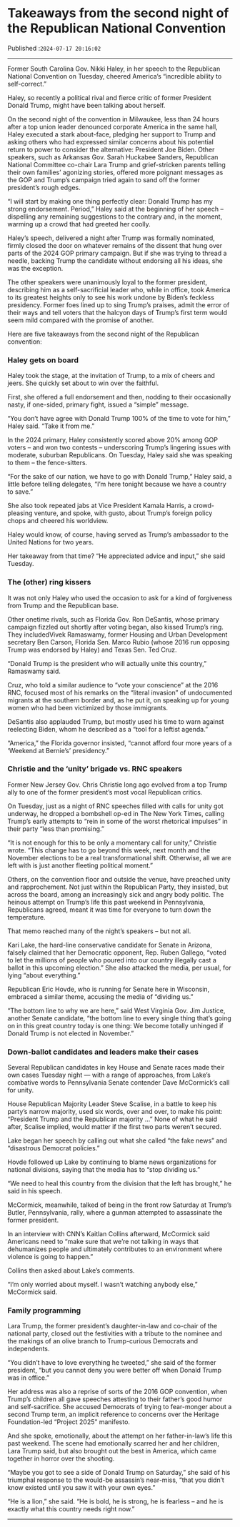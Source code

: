 # Takeaways from the second night of the Republican National Convention

Published :`2024-07-17 20:16:02`

---

Former South Carolina Gov. Nikki Haley, in her speech to the Republican National Convention on Tuesday, cheered America’s “incredible ability to self-correct.”

Haley, so recently a political rival and fierce critic of former President Donald Trump, might have been talking about herself.

On the second night of the convention in Milwaukee, less than 24 hours after a top union leader denounced corporate America in the same hall, Haley executed a stark about-face, pledging her support to Trump and asking others who had expressed similar concerns about his potential return to power to consider the alternative: President Joe Biden. Other speakers, such as Arkansas Gov. Sarah Huckabee Sanders, Republican National Committee co-chair Lara Trump and grief-stricken parents telling their own families’ agonizing stories, offered more poignant messages as the GOP and Trump’s campaign tried again to sand off the former president’s rough edges.

“I will start by making one thing perfectly clear: Donald Trump has my strong endorsement. Period,” Haley said at the beginning of her speech – dispelling any remaining suggestions to the contrary and, in the moment, warming up a crowd that had greeted her coolly.

Haley’s speech, delivered a night after Trump was formally nominated, firmly closed the door on whatever remains of the dissent that hung over parts of the 2024 GOP primary campaign. But if she was trying to thread a needle, backing Trump the candidate without endorsing all his ideas, she was the exception.

The other speakers were unanimously loyal to the former president, describing him as a self-sacrificial leader who, while in office, took America to its greatest heights only to see his work undone by Biden’s feckless presidency. Former foes lined up to sing Trump’s praises, admit the error of their ways and tell voters that the halcyon days of Trump’s first term would seem mild compared with the promise of another.

Here are five takeaways from the second night of the Republican convention:

### Haley gets on board

Haley took the stage, at the invitation of Trump, to a mix of cheers and jeers. She quickly set about to win over the faithful.

First, she offered a full endorsement and then, nodding to their occasionally nasty, if one-sided, primary fight, issued a “simple” message.

“You don’t have agree with Donald Trump 100% of the time to vote for him,” Haley said. “Take it from me.”

In the 2024 primary, Haley consistently scored above 20% among GOP voters – and won two contests – underscoring Trump’s lingering issues with moderate, suburban Republicans. On Tuesday, Haley said she was speaking to them – the fence-sitters.

“For the sake of our nation, we have to go with Donald Trump,” Haley said, a little before telling delegates, “I’m here tonight because we have a country to save.”

She also took repeated jabs at Vice President Kamala Harris, a crowd-pleasing venture, and spoke, with gusto, about Trump’s foreign policy chops and cheered his worldview.

Haley would know, of course, having served as Trump’s ambassador to the United Nations for two years.

Her takeaway from that time? “He appreciated advice and input,” she said Tuesday.

### The (other) ring kissers

It was not only Haley who used the occasion to ask for a kind of forgiveness from Trump and the Republican base.

Other onetime rivals, such as Florida Gov. Ron DeSantis, whose primary campaign fizzled out shortly after voting began, also kissed Trump’s ring. They includedVivek Ramaswamy, former Housing and Urban Development secretary Ben Carson, Florida Sen. Marco Rubio (whose 2016 run opposing Trump was endorsed by Haley) and Texas Sen. Ted Cruz.

“Donald Trump is the president who will actually unite this country,” Ramaswamy said.

Cruz, who told a similar audience to “vote your conscience” at the 2016 RNC, focused most of his remarks on the “literal invasion” of undocumented migrants at the southern border and, as he put it, on speaking up for young women who had been victimized by those immigrants.

DeSantis also applauded Trump, but mostly used his time to warn against reelecting Biden, whom he described as a “tool for a leftist agenda.”

“America,” the Florida governor insisted, “cannot afford four more years of a ‘Weekend at Bernie’s’ presidency.”

### Christie and the ‘unity’ brigade vs. RNC speakers

Former New Jersey Gov. Chris Christie long ago evolved from a top Trump ally to one of the former president’s most vocal Republican critics.

On Tuesday, just as a night of RNC speeches filled with calls for unity got underway, he dropped a bombshell op-ed in The New York Times, calling Trump’s early attempts to “rein in some of the worst rhetorical impulses” in their party “less than promising.”

“It is not enough for this to be only a momentary call for unity,” Christie wrote. “This change has to go beyond this week, next month and the November elections to be a real transformational shift. Otherwise, all we are left with is just another fleeting political moment.”

Others, on the convention floor and outside the venue, have preached unity and rapprochement. Not just within the Republican Party, they insisted, but across the board, among an increasingly sick and angry body politic. The heinous attempt on Trump’s life this past weekend in Pennsylvania, Republicans agreed, meant it was time for everyone to turn down the temperature.

That memo reached many of the night’s speakers – but not all.

Kari Lake, the hard-line conservative candidate for Senate in Arizona, falsely claimed that her Democratic opponent, Rep. Ruben Gallego, “voted to let the millions of people who poured into our country illegally cast a ballot in this upcoming election.” She also attacked the media, per usual, for lying “about everything.”

Republican Eric Hovde, who is running for Senate here in Wisconsin, embraced a similar theme, accusing the media of “dividing us.”

“The bottom line to why we are here,” said West Virginia Gov. Jim Justice, another Senate candidate, “the bottom line to every single thing that’s going on in this great country today is one thing: We become totally unhinged if Donald Trump is not elected in November.”

### Down-ballot candidates and leaders make their cases

Several Republican candidates in key House and Senate races made their own cases Tuesday night — with a range of approaches, from Lake’s combative words to Pennsylvania Senate contender Dave McCormick’s call for unity.

House Republican Majority Leader Steve Scalise, in a battle to keep his party’s narrow majority, used six words, over and over, to make his point: “President Trump and the Republican majority …” None of what he said after, Scalise implied, would matter if the first two parts weren’t secured.

Lake began her speech by calling out what she called “the fake news” and “disastrous Democrat policies.”

Hovde followed up Lake by continuing to blame news organizations for national divisions, saying that the media has to “stop dividing us.”

“We need to heal this country from the division that the left has brought,” he said in his speech.

McCormick, meanwhile, talked of being in the front row Saturday at Trump’s Butler, Pennsylvania, rally, where a gunman attempted to assassinate the former president.

In an interview with CNN’s Kaitlan Collins afterward, McCormick said Americans need to “make sure that we’re not talking in ways that dehumanizes people and ultimately contributes to an environment where violence is going to happen.”

Collins then asked about Lake’s comments.

“I’m only worried about myself. I wasn’t watching anybody else,” McCormick said.

### Family programming

Lara Trump, the former president’s daughter-in-law and co-chair of the national party, closed out the festivities with a tribute to the nominee and the makings of an olive branch to Trump-curious Democrats and independents.

“You didn’t have to love everything he tweeted,” she said of the former president, “but you cannot deny you were better off when Donald Trump was in office.”

Her address was also a reprise of sorts of the 2016 GOP convention, when Trump’s children all gave speeches attesting to their father’s good humor and self-sacrifice. She accused Democrats of trying to fear-monger about a second Trump term, an implicit reference to concerns over the Heritage Foundation-led “Project 2025” manifesto.

And she spoke, emotionally, about the attempt on her father-in-law’s life this past weekend. The scene had emotionally scarred her and her children, Lara Trump said, but also brought out the best in America, which came together in horror over the shooting.

“Maybe you got to see a side of Donald Trump on Saturday,” she said of his triumphal response to the would-be assassin’s near-miss, “that you didn’t know existed until you saw it with your own eyes.”

“He is a lion,” she said. “He is bold, he is strong, he is fearless – and he is exactly what this country needs right now.”

---

